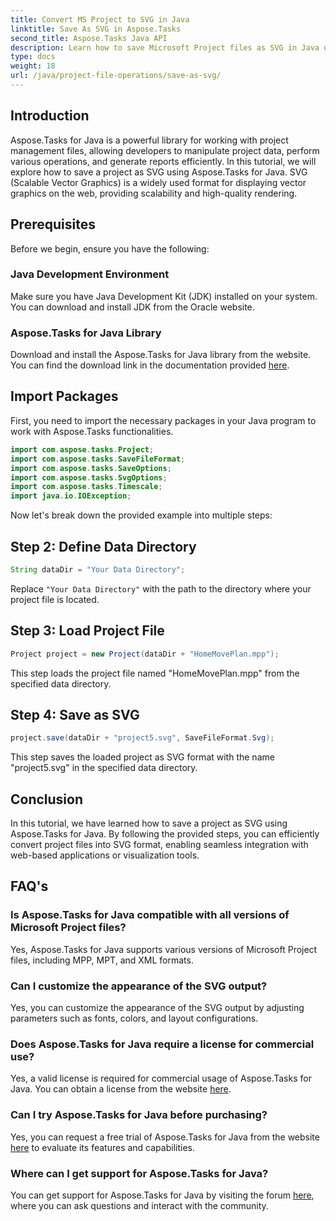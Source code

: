 ```yaml
---
title: Convert MS Project to SVG in Java
linktitle: Save As SVG in Aspose.Tasks
second_title: Aspose.Tasks Java API
description: Learn how to save Microsoft Project files as SVG in Java using Aspose.Tasks library. Step-by-step guide with code examples.
type: docs
weight: 18
url: /java/project-file-operations/save-as-svg/
---
```

## Introduction
Aspose.Tasks for Java is a powerful library for working with project management files, allowing developers to manipulate project data, perform various operations, and generate reports efficiently. In this tutorial, we will explore how to save a project as SVG using Aspose.Tasks for Java. SVG (Scalable Vector Graphics) is a widely used format for displaying vector graphics on the web, providing scalability and high-quality rendering.
## Prerequisites
Before we begin, ensure you have the following:
### Java Development Environment
Make sure you have Java Development Kit (JDK) installed on your system. You can download and install JDK from the Oracle website.
### Aspose.Tasks for Java Library
Download and install the Aspose.Tasks for Java library from the website. You can find the download link in the documentation provided [here](https://releases.aspose.com/tasks/java/).

## Import Packages
First, you need to import the necessary packages in your Java program to work with Aspose.Tasks functionalities.

```java
import com.aspose.tasks.Project;
import com.aspose.tasks.SaveFileFormat;
import com.aspose.tasks.SaveOptions;
import com.aspose.tasks.SvgOptions;
import com.aspose.tasks.Timescale;
import java.io.IOException;
```

Now let's break down the provided example into multiple steps:
## Step 2: Define Data Directory
```java
String dataDir = "Your Data Directory";
```
Replace `"Your Data Directory"` with the path to the directory where your project file is located.
## Step 3: Load Project File
```java
Project project = new Project(dataDir + "HomeMovePlan.mpp");
```
This step loads the project file named "HomeMovePlan.mpp" from the specified data directory.
## Step 4: Save as SVG
```java
project.save(dataDir + "project5.svg", SaveFileFormat.Svg);
```
This step saves the loaded project as SVG format with the name "project5.svg" in the specified data directory.

## Conclusion
In this tutorial, we have learned how to save a project as SVG using Aspose.Tasks for Java. By following the provided steps, you can efficiently convert project files into SVG format, enabling seamless integration with web-based applications or visualization tools.
## FAQ's
### Is Aspose.Tasks for Java compatible with all versions of Microsoft Project files?
Yes, Aspose.Tasks for Java supports various versions of Microsoft Project files, including MPP, MPT, and XML formats.
### Can I customize the appearance of the SVG output?
Yes, you can customize the appearance of the SVG output by adjusting parameters such as fonts, colors, and layout configurations.
### Does Aspose.Tasks for Java require a license for commercial use?
Yes, a valid license is required for commercial usage of Aspose.Tasks for Java. You can obtain a license from the website [here](https://purchase.aspose.com/temporary-license/).
### Can I try Aspose.Tasks for Java before purchasing?
Yes, you can request a free trial of Aspose.Tasks for Java from the website [here](https://purchase.aspose.com/buy) to evaluate its features and capabilities.
### Where can I get support for Aspose.Tasks for Java?
You can get support for Aspose.Tasks for Java by visiting the forum [here](https://forum.aspose.com/c/tasks/15), where you can ask questions and interact with the community.
